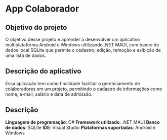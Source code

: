 # App Colaborador

## Objetivo do projeto
O objetivo desse projeto é aprender a desenvolver um aplicativo multiplataforma Android e Windows ultilizando .NET MAUI, com banco de dados local SQLite que permite o cadastro, edição, remoção e exibição de uma lista de dados.

## Descrição do aplicativo
Essa aplicação tem como finalidade facilitar o gerenciamento de colaboradores em um projeto, permitindo o cadastro de informações como nome, e-mail, salário e data de admissão.

## Descrição
**Linguagem de programação**: C#
**Framework utilizado**: .NET MAUI
**Banco de dados**: SQLite
**IDE**: Visual Studio
**Plataformas suportadas**: Android e Windows